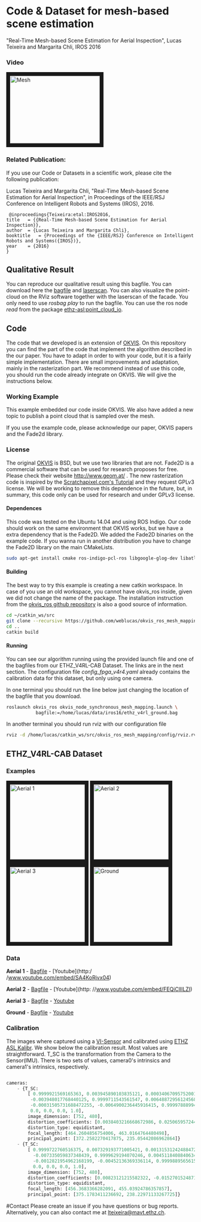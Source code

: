 # Code & Dataset for mesh-based scene estimation 
"Real-Time Mesh-based Scene Estimation for Aerial Inspection", Lucas Teixeira and Margarita Chli, IROS 2016
### Video
<a href="https://www.youtube.com/embed/LvmBjMvmZKA" target="_blank"><img src="http://img.youtube.com/vi/LvmBjMvmZKA/0.jpg" 
alt="Mesh" width="240" height="180" border="10" /></a>

### Related Publication:
 If you use our Code or Datasets in a scientific work, please cite the following publication:
 
 Lucas Teixeira and Margarita Chli, "Real-Time Mesh-based Scene Estimation for Aerial Inspection", in Proceedings of the IEEE/RSJ Conference on Intelligent Robots and Systems (IROS), 2016.
 
```
 @inproceedings{Teixeira:etal:IROS2016,
title	= {{Real-Time Mesh-based Scene Estimation for Aerial Inspection}},
author	= {Lucas Teixeira and Margarita Chli},
booktitle	= {Proceedings of the {IEEE/RSJ} Conference on Intelligent Robots and Systems({IROS})},
year	= {2016}
}
```

## Qualitative Result
You can reproduce our qualitative result using this bagfile. You can download here the [bagfile](https://drive.google.com/open?id=0B82ekrhU9sDmT3hiV3pPakdrTXc) and [laserscan](https://drive.google.com/open?id=0B82ekrhU9sDmN2QyOFlFNHA5c2c). You can also visualize the point-cloud on the RViz software together with the laserscan of the facade. You only need to use *rosbag play* to run the bagfile. You can use the ros node *read* from the package [ethz-asl:point_cloud_io](
https://github.com/ethz-asl/point_cloud_io).

## Code

The code that we developed is an extension of [OKVIS](https://github.com/ethz-asl/okvis). On this repository you can find the part of the code that implement the algorithm described in the our paper. You have to adapt in order to with your code, but it is a fairly simple implementation. There are small improvements and adaptation, mainly in the rasterization part. We recommend instead of use this code, you should run the code already integrate on OKVIS. We will give the instructions below. 

### Working Example
This example embedded our code inside OKVIS. We also have added a new topic to publish a point cloud that is sampled over the mesh. 

If you use the example code, please acknowledge our paper, OKVIS papers and the Fade2d library.

### License
The original [OKVIS](https://github.com/ethz-asl/okvis) is BSD, but we use two libraries that are not. Fade2D is a commercial software that can be used for research proposes for free. Please check their website http://www.geom.at/ . The new rasterization code is inspired by the [Scratchapixel.com's Tutorial](http://www.scratchapixel.com/lessons/3d-basic-rendering/rasterization-practical-implementation) and they request GPLv3 license. We will be working to remove this dependence in the future, but, in summary, this code only can be used for research and under GPLv3 license. 


#### Dependences
This code was tested on the Ubuntu 14.04 and using ROS Indigo. Our code should work on the same environment that OKVIS works, but we have a extra dependency that is the Fade2D. We added the Fade2D binaries on the example code. If you wanna run in another distribution you have to change the Fade2D library on the main CMakeLists. 

```bash
sudo apt-get install cmake ros-indigo-pcl-ros libgoogle-glog-dev libatlas-base-dev libeigen3-dev libsuitesparse-dev libboost-dev libboost-filesystem-dev libopencv-dev
```

#### Building
The best way to try this example is creating a new catkin workspace. In case of you use an old workspace, you cannot have okvis_ros inside, given we did not change the name of the package. The installation instruction from the [okvis_ros github repository](https://github.com/ethz-asl/okvis_ros) is also a good source of information.


```bash
cd ~/catkin_ws/src
git clone --recursive https://github.com/weblucas/okvis_ros_mesh_mapping.git
cd ..
catkin build
```

#### Running

You can see our algorithm running using the provided launch file and one of the bagfiles from our ETHZ_V4RL-CAB Dataset. The links are in the next section. The configuration file *config_fpga_v4r4.yaml* already contains the calibration data for this dataset, but only using one camera.

In one terminal you should run the line below just changing the location of the bagfile that you download.
```bash
roslaunch okvis_ros okvis_node_synchronous_mesh_mapping.launch \
           bagfile:=/home/lucas/data/iros16/ethz_v4rl_ground.bag
```

In another terminal you should run rviz with our configuration file
```bash
rviz -d /home/lucas/catkin_ws/src/okvis_ros_mesh_mapping/config/rviz.rviz
```




## ETHZ_V4RL-CAB Dataset

### Examples
<a href="https://www.youtube.com/embed/SA4KoRjvx04" target="_blank"><img src="http://img.youtube.com/vi/SA4KoRjvx04/0.jpg" 
alt="Aerial 1" width="200"  border="10" /></a>
<a href="https://www.youtube.com/embed/FEQiClIlLZI" target="_blank"><img src="http://img.youtube.com/vi/FEQiClIlLZI/0.jpg" 
alt="Aerial 2" width="200"  border="10" /></a>
<a href="https://www.youtube.com/embed/HLIJ59BRaBo" target="_blank"><img src="http://img.youtube.com/vi/HLIJ59BRaBo/0.jpg" 
alt="Aerial 3" width="200"  border="10" /></a> 
<a href="https://www.youtube.com/embed/a-ITwYMPzZs" target="_blank"><img src="http://img.youtube.com/vi/a-ITwYMPzZs/0.jpg" 
alt="Ground" width="200"  border="10" /></a> 


### Data
**Aerial 1** - [Bagfile](https://drive.google.com/open?id=0B82ekrhU9sDmTTdIeFJXTlBBLVE) - [Youtube](http:/ /www.youtube.com/embed/SA4KoRjvx04)

**Aerial 2** - [Bagfile](https://drive.google.com/open?id=0B82ekrhU9sDmNjZiMTUxUWlHcnc) - [Youtube](http:  //www.youtube.com/embed/FEQiClIlLZI)
 
**Aerial 3** - [Bagfile](https://drive.google.com/open?id=0B82ekrhU9sDmOUkzX2xrMWRSMEE) - [Youtube](http://www.youtube.com/embed/HLIJ59BRaBo)

**Ground** - [Bagfile](https://drive.google.com/open?id=0B82ekrhU9sDmTjVweklrNGdJTjA) - [Youtube](http://www.youtube.com/embed/a-ITwYMPzZs)


### Calibration
The images where captured using a [VI-Sensor](http://wiki.ros.org/vi_sensor) and calibrated using [ETHZ ASL Kalibr](https://github.com/ethz-asl/kalibr). We show below the calibration result. Most values are straightforward. T_SC is the transformation from the Camera to the Sensor(IMU). There is two sets of values, camera0's intrinsics and camera1's intrinsics, respectively.

```python

cameras:
    - {T_SC:     
        [ 0.9999921569165363, 0.003945890103835121, 0.0003406709575200133, -0.030976405894694664,        
         -0.003948017768440125, 0.9999711543561547, 0.0064887295612456805, 0.003944069243840622,         
         -0.00031505731688472255, -0.0064900236445916415, 0.9999788899431723, -0.016723945219020563,
         0.0, 0.0, 0.0, 1.0],
        image_dimension: [752, 480],
        distortion_coefficients: [0.0038403216668672986, 0.025065957244781098, -0.05227986912373674, 0.03635919730588422],
        distortion_type: equidistant,
        focal_length: [464.2604856754006, 463.0164764480498],
        principal_point: [372.2582270417875, 235.05442086962864]}
    - {T_SC:
        [ 0.9999722760516375, 0.007329193771005421, 0.0013153124248847282, 0.0790982900835488,
          -0.007335059837348439, 0.9999629194070246, 0.004511840884063492, 0.003549628903031918,
          -0.0012821954962168199, -0.00452136369336114, 0.9999889565615523, -0.01713313929463862,
          0.0, 0.0, 0.0, 1.0],
        image_dimension: [752, 480],
        distortion_coefficients: [0.00823121215582322, -0.015270152487108836, 0.03085334360639285, -0.017760720995454376],
        distortion_type: equidistant,
        focal_length: [456.3683366282091, 455.03924786357857],
        principal_point: [375.1783411236692, 238.22971133267725]}
```


#Contact
Please create an issue if you have questions or bug reports. Alternatively, you can also contact me at lteixeira@mavt.ethz.ch.
 
 
 
 
